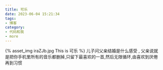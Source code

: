 ```yaml
---
title: 可乐
date: 2023-06-04 15:21:34
tags:
- 博客
category:
- 代码和我
- more
---
```

{% asset_img iraZJb.jpg This is 可乐 %}
儿子问父亲结婚是什么感受 ,   父亲说就是把你手机里所有的音乐都删掉,只留下最喜欢的一首,然后无限循环,由喜欢到厌倦再到习惯